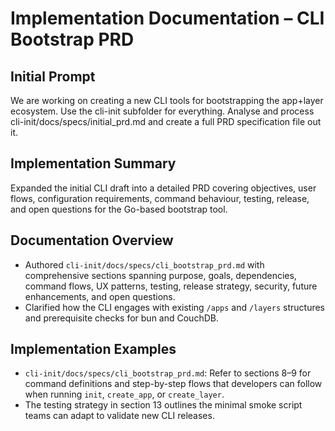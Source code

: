 # Implementation Documentation – CLI Bootstrap PRD

## Initial Prompt
We are working on creating a new CLI tools for bootstrapping the app+layer ecosystem. Use the cli-init subfolder for everything. Analyse and process cli-init/docs/specs/initial_prd.md and create a full PRD specification file out it.

## Implementation Summary
Expanded the initial CLI draft into a detailed PRD covering objectives, user flows, configuration requirements, command behaviour, testing, release, and open questions for the Go-based bootstrap tool.

## Documentation Overview
- Authored `cli-init/docs/specs/cli_bootstrap_prd.md` with comprehensive sections spanning purpose, goals, dependencies, command flows, UX patterns, testing, release strategy, security, future enhancements, and open questions.
- Clarified how the CLI engages with existing `/apps` and `/layers` structures and prerequisite checks for bun and CouchDB.

## Implementation Examples
- `cli-init/docs/specs/cli_bootstrap_prd.md`: Refer to sections 8–9 for command definitions and step-by-step flows that developers can follow when running `init`, `create_app`, or `create_layer`.
- The testing strategy in section 13 outlines the minimal smoke script teams can adapt to validate new CLI releases.
